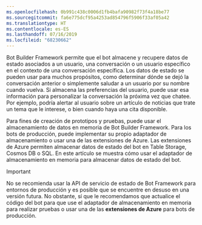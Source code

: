 ```yaml
---
ms.openlocfilehash: 0b991c438c0006d1fb4bafa90982f73f4a18be77
ms.sourcegitcommit: fa6e775dcf95a4253ad854796f5906f33af05a42
ms.translationtype: HT
ms.contentlocale: es-ES
ms.lasthandoff: 07/16/2019
ms.locfileid: "68230662"
---
```

Bot Builder Framework permite que el bot almacene y recupere datos de estado asociados a un usuario, una conversación o un usuario específico en el contexto de una conversación específica. Los datos de estado se pueden usar para muchos propósitos, como determinar dónde se dejó la conversación anterior o simplemente saludar a un usuario por su nombre cuando vuelva. Si almacena las preferencias del usuario, puede usar esa información para personalizar la conversación la próxima vez que chatee. Por ejemplo, podría alertar al usuario sobre un artículo de noticias que trate un tema que le interese, o bien cuando haya una cita disponible. 

Para fines de creación de prototipos y pruebas, puede usar el almacenamiento de datos en memoria de Bot Builder Framework. Para los bots de producción, puede implementar su propio adaptador de almacenamiento o usar una de las extensiones de Azure. Las extensiones de Azure permiten almacenar datos de estado del bot en Table Storage, Cosmos DB o SQL. En este artículo se muestra cómo usar el adaptador de almacenamiento en memoria para almacenar datos de estado del bot. 

> [!IMPORTANT]
> No se recomienda usar la API de servicio de estado de Bot Framework para entornos de producción y es posible que se encuentre en desuso en una versión futura. No obstante, sí que le recomendamos que actualice el código del bot para que use el adaptador de almacenamiento en memoria para realizar pruebas o usar una de las **extensiones de Azure** para bots de producción.
